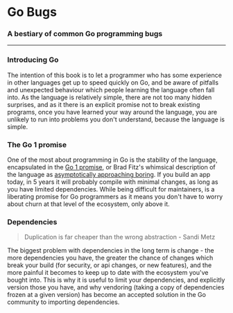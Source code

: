 # Go Bugs

### A bestiary of common Go programming bugs

---

### Introducing Go

The intention of this book is to let a programmer who has some experience in other languages get up to speed quickly on Go, and be aware of pitfalls and unexpected behaviour which people learning the language often fall into. As the language is relatively simple, there are not too many hidden surprises, and as it there is an explicit promise not to break existing programs, once you have learned your way around the language, you are unlikely to run into problems you don't understand, because the language is simple.

### The Go 1 promise

One of the most about programming in Go is the stability of the language, encapsulated in the [Go 1 promise](https://golang.org/doc/go1compat), or Brad Fitz's whimsical description of the language as [asymptotically approaching boring](https://golangnews.com/stories/845-video-introducing-go-1.6-asymptotically-approaching-boring-by-brad-fitzpatrick). If you build an app today, in 5 years it will probably compile with minimal changes, as long as you have limited dependencies. While being difficult for maintainers, is a liberating promise for Go programmers as it means you don't have to worry about churn at that level of the ecosystem, only above it.

### Dependencies

> Duplication is far cheaper than the wrong abstraction - Sandi Metz

The biggest problem with dependencies in the long term is change - the more dependencies you have, the greater the chance of changes which break your build \(for security, or api changes, or new features\), and the more painful it becomes to keep up to date with the ecosystem you've bought into. This is why it is useful to limit your dependencies, and explicitly version those you have, and why vendoring \(taking a copy of dependencies frozen at a given version\) has become an accepted solution in the Go community to importing dependencies.

